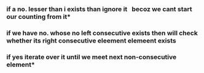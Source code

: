 ### if a no. lesser than i exists than ignore it   becoz we cant start our counting from it*
### if we have no. whose no left consecutive exists then will check whether its right consecutive eleement elemeent exists
### if yes iterate over it until we meet next non-consecutive element*
​